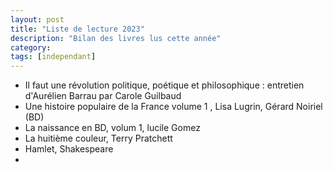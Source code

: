 ```yaml
---
layout: post
title: "Liste de lecture 2023"
description: "Bilan des livres lus cette année"
category: 
tags: [independant]
---
```


* Il faut une révolution politique, poétique et philosophique : entretien d'Aurélien Barrau par Carole Guilbaud
* Une histoire populaire de la France volume 1 , Lisa Lugrin, Gérard Noiriel (BD)
* La naissance en BD, volum 1, lucile Gomez
* La huitième couleur, Terry Pratchett
* Hamlet, Shakespeare
* 
